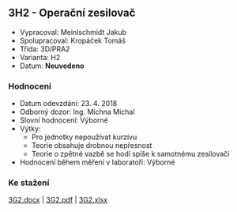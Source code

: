## 3H2 - Operační zesilovač
 - Vypracoval: Meinlschmidt Jakub
 - Spolupracoval: Kropáček Tomáš
 - Třída: 3D/PRA2
 - Varianta: H2
 - Datum: **Neuvedeno**

### Hodnocení
 - Datum odevzdání: 23. 4. 2018
 - Odborný dozor: Ing. Michna Michal
 - Slovní hodnocení: Výborné
 - Výtky:
     - Pro jednotky nepoužívat kurzívu
     - Teorie obsahuje drobnou nepřesnost
     - Teorie o zpětné vazbě se hodí spíše k samotnému zesilovači
 - Hodnocení během měření v laboratoři: Výborné
     
### Ke stažení
[3G2.docx](https://github.com/jmeinlschmidt/mereni-sps-cl/blob/master/3G/3G2/3G2.docx) | [3G2.pdf](https://github.com/jmeinlschmidt/mereni-sps-cl/blob/master/3G/3G2/3G2.pdf) | [3G2.xlsx](https://github.com/jmeinlschmidt/mereni-sps-cl/blob/master/3G/3G2/3G2.xlsx)
